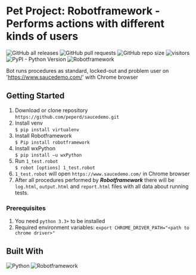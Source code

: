 # Pet Project: Robotframework - Performs actions with different kinds of users
![GitHub all releases](https://img.shields.io/github/downloads/peperd/saucedemo/total?logo=Github)
![GitHub pull requests](https://img.shields.io/github/issues-pr/peperd/saucedemo?logo=GIthub)
![GitHub repo size](https://img.shields.io/github/repo-size/peperd/saucedemo?logo=Github)
![visitors](https://visitor-badge.glitch.me/badge?page_id=https://github.com/peperd/saucedemo&left_color=green&right_color=red)
![PyPI - Python Version](https://img.shields.io/pypi/pyversions/scrapy)
![Robotframework](https://img.shields.io/badge/Robotframework-black?style=plastic&logo=Robotframework)


Bot runs procedures as standard, locked-out and problem user  on 'https://www.saucedemo.com/' with Chrome browser


## Getting Started

1. Download or clone repository </br> `https://github.com/peperd/saucedemo.git`
2. Install venv </br> `$ pip install virtualenv`
3. Install Robotframework </br> `$ Pip install robotframework`
4. Install wxPython </br> `$ pip install –u wxPython`
5. Run `1_test.robot` </br> `$ robot [options] 1_test.robot`
6. `1_test.robot` will open `https://www.saucedemo.com/` in Chrome browser
7. After all procedures performed by ***Robotframework*** there will be `log.html`,  `output.html` and `report.html` files with all data about running tests.


### Prerequisites
1. You need `python 3.3+` to be installed
3. Required environment variables: `export CHROME_DRIVER_PATH="<path to chrome driver>"`

## Built With

![Python](https://img.shields.io/badge/Python-3.9-informational?style=for-the-badge&logo=Python)
![Robotframework](https://img.shields.io/badge/Robotframework-black?style=for-the-badge&logo=Robotframework)

